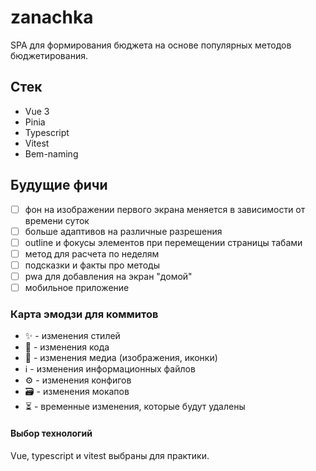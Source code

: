 # zanachka
SPA для формирования бюджета на основе популярных методов бюджетирования.

## Стек
- Vue 3
- Pinia
- Typescript
- Vitest
- Bem-naming

## Будущие фичи
- [ ] фон на изображении первого экрана меняется в зависимости от времени суток
- [ ] больше адаптивов на различные разрешения
- [ ] outline и фокусы элементов при перемещении страницы табами
- [ ] метод для расчета по неделям
- [ ] подсказки и факты про методы
- [ ] pwa для добавления на экран "домой"
- [ ] мобильное приложение

### Карта эмодзи для коммитов
- ✨ - изменения стилей
- 🌵 - изменения кода
- 🌌 - изменения медиа (изображения, иконки)
- ℹ️ - изменения информационных файлов
- ⚙️ - изменения конфигов
- 🗃 - изменения мокапов
- ⏳ - временные изменения, которые будут удалены

#### Выбор технологий
Vue, typescript и vitest выбраны для практики.
